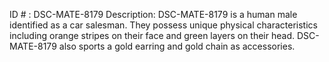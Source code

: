 ID # : DSC-MATE-8179
Description: DSC-MATE-8179 is a human male identified as a car salesman. They possess unique physical characteristics including orange stripes on their face and green layers on their head. DSC-MATE-8179 also sports a gold earring and gold chain as accessories.
